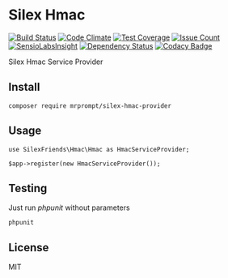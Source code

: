 # Silex Hmac 

[![Build Status](https://travis-ci.org/SilexFriends/Hmac.svg?branch=master)](https://travis-ci.org/SilexFriends/Hmac)
[![Code Climate](https://codeclimate.com/github/SilexFriends/Hmac/badges/gpa.svg)](https://codeclimate.com/github/SilexFriends/Hmac)
[![Test Coverage](https://codeclimate.com/github/SilexFriends/Hmac/badges/coverage.svg)](https://codeclimate.com/github/SilexFriends/Hmac/coverage)
[![Issue Count](https://codeclimate.com/github/SilexFriends/Hmac/badges/issue_count.svg)](https://codeclimate.com/github/SilexFriends/Hmac)
[![SensioLabsInsight](https://insight.sensiolabs.com/projects/7b8ed0fc-2f5a-4e6f-84fd-030430a3482e/mini.png)](https://insight.sensiolabs.com/projects/7b8ed0fc-2f5a-4e6f-84fd-030430a3482e)
[![Dependency Status](https://www.versioneye.com/user/projects/55ddde652383e9002500006d/badge.svg?style=flat)](https://www.versioneye.com/user/projects/55ddde652383e9002500006d)
[![Codacy Badge](https://api.codacy.com/project/badge/grade/7135b5aa3fad405a98c8a3ffd17d2a44)](https://www.codacy.com/app/mrprompt/silex-hmac-provider)

Silex Hmac Service Provider

## Install

```
composer require mrprompt/silex-hmac-provider
```

## Usage

```
use SilexFriends\Hmac\Hmac as HmacServiceProvider;

$app->register(new HmacServiceProvider());
```

## Testing

Just run *phpunit* without parameters

```
phpunit
```

## License 

MIT